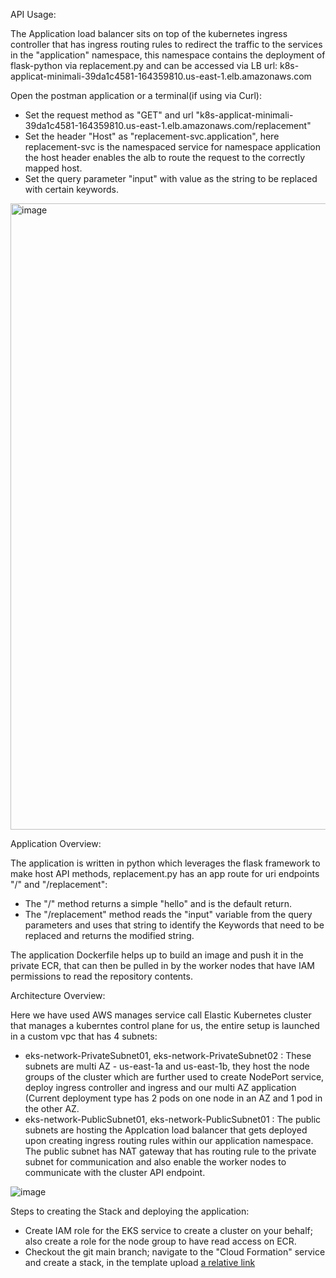 API Usage:

  The Application load balancer sits on top of the kubernetes ingress controller that has ingress routing rules to redirect the traffic to the services in the "application" namespace, this namespace contains the deployment of flask-python via replacement.py and can be accessed via LB url:
  k8s-applicat-minimali-39da1c4581-164359810.us-east-1.elb.amazonaws.com
  
Open the postman application or a terminal(if using via Curl):

* Set the request method as "GET" and url "k8s-applicat-minimali-39da1c4581-164359810.us-east-1.elb.amazonaws.com/replacement"
* Set the header "Host" as "replacement-svc.application", here replacement-svc is the namespaced service for namespace application the host header enables   the alb to route the request to the correctly mapped host.
* Set the query parameter "input" with value as the string to be replaced with certain keywords.

<img width="1002" alt="image" src="https://user-images.githubusercontent.com/71400950/177881357-446d74ff-68c6-4d9b-ae6d-76a05ddc176c.png">


Application Overview:

The application is written in python which leverages the flask framework to make host API methods, replacement.py has an app route for uri endpoints "/" and "/replacement":

* The "/" method returns a simple "hello" and is the default return.
* The "/replacement" method reads the "input" variable from the query parameters and uses that string to identify the Keywords that need to be replaced and   returns the modified string.

The application Dockerfile helps up to build an image and push it in the private ECR, that can then be pulled in by the worker nodes that have IAM permissions to read the repository contents.


Architecture Overview:

Here we have used AWS manages service call Elastic Kubernetes cluster that manages a kuberntes control plane for us, the entire setup is launched in a custom vpc that has 4 subnets:

* eks-network-PrivateSubnet01, eks-network-PrivateSubnet02 : These subnets are multi AZ - us-east-1a and us-east-1b, they host the node groups of the         cluster which are further used to create NodePort service, deploy ingress controller and ingress and our multi AZ application (Current deployment type     has 2 pods on one node in an AZ and 1 pod in the other AZ. 
* eks-network-PublicSubnet01, eks-network-PublicSubnet01 : The public subnets are hosting the Applcation load balancer that gets deployed upon creating       ingress routing rules within our application namespace. The public subnet has NAT gateway that has routing rule to the private subnet for communication     and also enable the worker nodes to communicate with the cluster API endpoint.

![image](https://user-images.githubusercontent.com/71400950/178109813-b6676357-bd41-49ac-b39b-74942563a02b.png)


Steps to creating the Stack and deploying the application:

* Create IAM role for the EKS service to create a cluster on your behalf; also create a role for the node group to have read access on ECR.
* Checkout the git main branch; navigate to the "Cloud Formation" service and create a stack, in the template upload [a relative link](cloud-formation-templates/amazon-eks-vpc-private-subnets.yaml)

